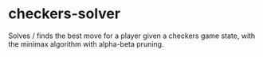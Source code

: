 # checkers-solver
Solves / finds the best move for a player given a checkers game state, with the minimax algorithm with alpha-beta pruning.
